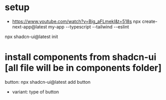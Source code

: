 # setup

- https://www.youtube.com/watch?v=Big_aFLmekI&t=518s
  npx create-next-app@latest my-app --typescript --tailwind --eslint

npx shadcn-ui@latest init

# install components from shadcn-ui [all file will be in components folder]

button: npx shadcn-ui@latest add button

- variant: type of button

